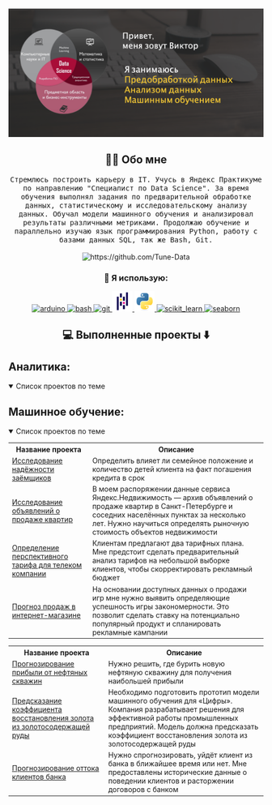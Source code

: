 <div align="center">
  <img src="https://github.com/Tune-Data/Tune-Data/blob/main/images/header.png" alt="header"/>
</div> 

<h2 align="center"> 👨‍💻 Обо мне</h2>
<p align="center">
  <samp>Стремлюсь построить карьеру в IT. Учусь в Яндекс Практикуме по направлению "Специалист по Data Science". За время обучения выполнял задания по предварительной обработке данных, статистическому и исследовательскому анализу данных. Обучал модели машинного обучения и анализировал результаты различными метриками. Продолжаю обучение и параллельно изучаю язык программирования Python, работу с базами данных SQL, так же Bash, Git.
  </samp>
  <br> <br>
  <img src="https://komarev.com/ghpvc/?username=Tune-Data" alt="https://github.com/Tune-Data" />
</p>

<h3 align="center">  🔭 Я использую:</h3>
<p align="center"> <a href="https://www.arduino.cc/" target="_blank" rel="noreferrer"> <img src="https://cdn.worldvectorlogo.com/logos/arduino-1.svg" alt="arduino" width="40" height="40"/> </a> <a href="https://www.gnu.org/software/bash/" target="_blank" rel="noreferrer"> <img src="https://www.vectorlogo.zone/logos/gnu_bash/gnu_bash-icon.svg" alt="bash" width="40" height="40"/> </a> <a href="https://git-scm.com/" target="_blank" rel="noreferrer"> <img src="https://www.vectorlogo.zone/logos/git-scm/git-scm-icon.svg" alt="git" width="40" height="40"/> </a> <a href="https://pandas.pydata.org/" target="_blank" rel="noreferrer"> <img src="https://raw.githubusercontent.com/devicons/devicon/2ae2a900d2f041da66e950e4d48052658d850630/icons/pandas/pandas-original.svg" alt="pandas" width="40" height="40"/> </a> <a href="https://www.python.org" target="_blank" rel="noreferrer"> <img src="https://raw.githubusercontent.com/devicons/devicon/master/icons/python/python-original.svg" alt="python" width="40" height="40"/> </a> <a href="https://scikit-learn.org/" target="_blank" rel="noreferrer"> <img src="https://upload.wikimedia.org/wikipedia/commons/0/05/Scikit_learn_logo_small.svg" alt="scikit_learn" width="40" height="40"/> </a> <a href="https://seaborn.pydata.org/" target="_blank" rel="noreferrer"> <img src="https://seaborn.pydata.org/_images/logo-mark-lightbg.svg" alt="seaborn" width="40" height="40"/> </a> </p>

<h2  align="center">💻 Выполненные проекты ⬇️ </h2>

## Аналитика:
<details open>
  <summary>Список проектов по теме</summary>
<table>
<tr>
  <th>Название проекта</th>
  <th>Описание</th>
</tr> 

  
<tr>
  <td><a href = "https://github.com/Tune-Data/practicum_project/blob/main/credit.ipynb">Исследование надёжности заёмщиков</a></td>
  <td>Определить влияет ли семейное положение и количество детей клиента на факт погашения кредита в срок</td>
</tr>
  
<tr>
  <td><a href = "https://github.com/Tune-Data/practicum_project/blob/main/houses.ipynb">Исследование объявлений о продаже квартир</a></td>
  <td>В моем распоряжении данные сервиса Яндекс.Недвижимость — архив объявлений о продаже квартир в Санкт-Петербурге и соседних населённых пунктах за несколько лет. Нужно научиться определять рыночную стоимость объектов недвижимости</td>
</tr>

<tr>
  <td><a href = "https://github.com/Tune-Data/practicum_project/blob/main/tariff.ipynb">Определение перспективного тарифа для телеком компании</a></td>
  <td>Клиентам предлагают два тарифных плана. Мне предстоит сделать предварительный анализ тарифов на небольшой выборке клиентов, чтобы скорректировать рекламный бюджет</td>
</tr>

<tr>
  <td><a href = "https://github.com/Tune-Data/practicum_project/blob/main/game.ipynb">Прогноз продаж в интернет-магазине</a></td>
  <td>На основании доступных данных о продажи игр мне нужно выявить определяющие успешность игры закономерности. Это позволит сделать ставку на потенциально популярный продукт и спланировать рекламные кампании</td>
</tr>

  
## Машинное обучение:

<details open>
  <summary>Список проектов по теме</summary>
<table>
<tr>
  <th>Название проекта</th>
  <th>Описание</th>
</tr> 
  
<tr>
  <td><a href = "https://github.com/Tune-Data/practicum_project/blob/main/find_location_for_well.ipynb">Прогнозирование прибыли от нефтяных скважин</a></td>
  <td>Нужно решить, где бурить новую нефтяную скважину для получения наибольшей прибыли</td>
</tr>
  
<tr>
  <td><a href = "https://github.com/Tune-Data/practicum_project/blob/main/gold.ipynb">Предсказание коэффициента восстановления золота из золотосодержащей руды</a></td>
  <td>Необходимо подготовить прототип модели машинного обучения для «Цифры». Компания разрабатывает решения для эффективной работы промышленных предприятий. Модель должна предсказать коэффициент восстановления золота из золотосодержащей руды</td>
</tr>
  
<tr>
  <td><a href = "https://github.com/Tune-Data/practicum_project/blob/main/lost_clients.ipynb">Прогнозирование оттока клиентов банка</a></td>
  <td>Нужно спрогнозировать, уйдёт клиент из банка в ближайшее время или нет. Мне предоставлены исторические данные о поведении клиентов и расторжении договоров с банком</td>
</tr>
